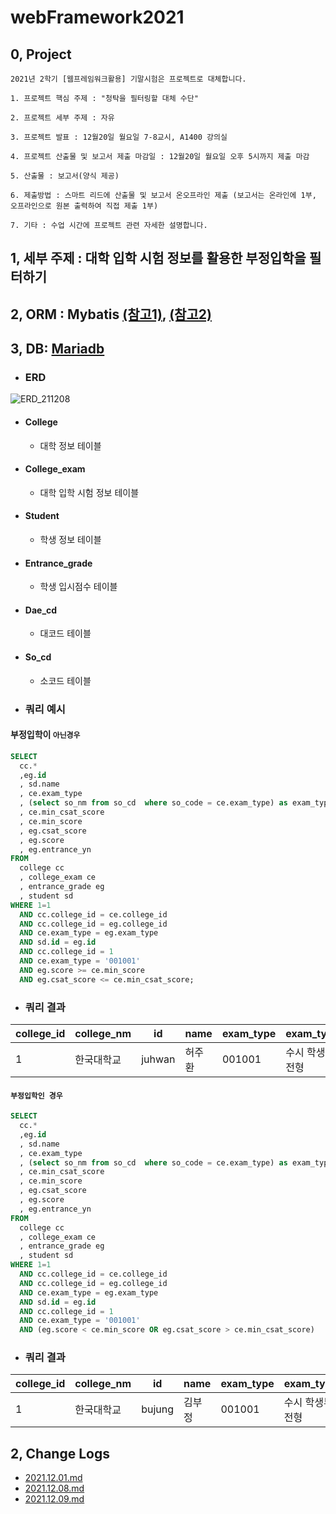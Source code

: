 # webFramework2021
## 0, Project
```
2021년 2학기 [웹프레임워크활용] 기말시험은 프로젝트로 대체합니다.

1. 프로젝트 핵심 주제 : "청탁을 필터링할 대체 수단"

2. 프로젝트 세부 주제 : 자유

3. 프로젝트 발표 : 12월20일 월요일 7-8교시, A1400 강의실

4. 프로젝트 산출물 및 보고서 제출 마감일 : 12월20일 월요일 오후 5시까지 제출 마감

5. 산출물 : 보고서(양식 제공)

6. 제출방법 : 스마트 리드에 산출물 및 보고서 온오프라인 제출 (보고서는 온라인에 1부, 오프라인으로 원본 출력하여 직접 제출 1부)

7. 기타 : 수업 시간에 프로젝트 관련 자세한 설명합니다.
```
## 1, 세부 주제 : 대학 입학 시험 정보를 활용한 부정입학을 필터하기

## 2, ORM : Mybatis [(참고1)](https://ming9mon.tistory.com/64), [(참고2)](https://twofootdog.github.io/Spring-DAO%EC%99%80-Mapper%EC%9D%98-%EC%B0%A8%EC%9D%B4%EC%A0%90/)

## 3, DB: [Mariadb](https://github.com/juhwanHeo/webFramework2021/tree/main/Database)
- ### ERD
![ERD_211208](https://user-images.githubusercontent.com/47820142/145184841-12ade7d8-9d57-49ca-964c-8ac08278f295.PNG)

  - #### College 
    - 대학 정보 테이블

  - #### College_exam  
    - 대학 입학 시험 정보 테이블

  - #### Student
    - 학생 정보 테이블

  - #### Entrance_grade 
    - 학생 입시점수 테이블

  - #### Dae_cd
    - 대코드 테이블

  - #### So_cd
    - 소코드 테이블

 - ### 쿼리 예시 
 #### 부정입학이 `아닌경우`
  ```sql
SELECT 
	cc.*
	,eg.id 
	, sd.name 
	, ce.exam_type 
	, (select so_nm from so_cd  where so_code = ce.exam_type) as exam_type_nm
	, ce.min_csat_score 
	, ce.min_score 
	, eg.csat_score 
	, eg.score 
	, eg.entrance_yn 
FROM 
	college cc
	, college_exam ce
	, entrance_grade eg
	, student sd
WHERE 1=1 
	AND cc.college_id = ce.college_id
	AND cc.college_id = eg.college_id 
	AND ce.exam_type = eg.exam_type
	AND sd.id = eg.id
	AND cc.college_id = 1
	AND ce.exam_type = '001001'
	AND eg.score >= ce.min_score
	AND eg.csat_score <= ce.min_csat_score;
  ```
 - ### 쿼리 결과 
|college_id|college_nm|id|name|exam_type|exam_type_nm|min_csat_score|min_score|csat_score|score|entrance_yn|
|---|---|---|---|---|---|---|---|---|---|---|
|1|한국대학교|juhwan|허주환|001001|수시 학생부교과전형|2.00|70.34|1.92|83.30|Y|

#### `부정입학인 경우`
  ```sql
SELECT 
	cc.*
	,eg.id 
	, sd.name 
	, ce.exam_type 
	, (select so_nm from so_cd  where so_code = ce.exam_type) as exam_type_nm
	, ce.min_csat_score 
	, ce.min_score 
	, eg.csat_score 
	, eg.score 
	, eg.entrance_yn 
FROM 
	college cc
	, college_exam ce
	, entrance_grade eg
	, student sd
WHERE 1=1 
	AND cc.college_id = ce.college_id
	AND cc.college_id = eg.college_id 
	AND ce.exam_type = eg.exam_type
	AND sd.id = eg.id
	AND cc.college_id = 1
	AND ce.exam_type = '001001'
	AND (eg.score < ce.min_score OR eg.csat_score > ce.min_csat_score)
  ```
 - ### 쿼리 결과 
|college_id|college_nm|id|name|exam_type|exam_type_nm|min_csat_score|min_score|csat_score|score|entrance_yn|
|---|---|---|---|---|---|---|---|---|---|---|
|1|한국대학교|bujung|김부정|001001|수시 학생부교과전형|2.00|70.34|2.1|73.38|Y|
 
## 2, Change Logs
  - [2021.12.01.md](https://github.com/juhwanHeo/webFramework2021/blob/main/project/changeLogs/21.12.01.md)
  - [2021.12.08.md](https://github.com/juhwanHeo/webFramework2021/blob/main/project/changeLogs/21.12.08.md)
  - [2021.12.09.md](https://github.com/juhwanHeo/webFramework2021/blob/main/project/changeLogs/21.12.09.md)
